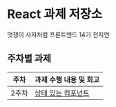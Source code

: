 # React 과제 저장소

멋쟁이 사자처럼 프론트엔드 14기 전지연

## 주차별 과제

| 주차  | 과제 수행 내용 및 회고                  |
| ----- | --------------------------------------- |
| 2주차 | [상태 있는 컴포넌트](./week2/README.md) |
